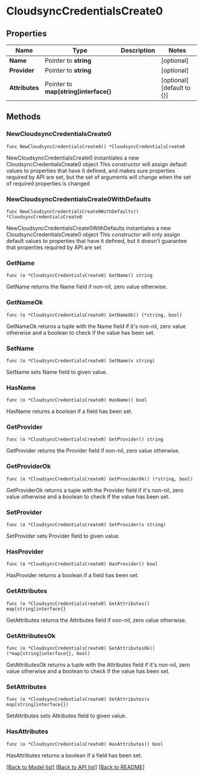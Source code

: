 # CloudsyncCredentialsCreate0

## Properties

Name | Type | Description | Notes
------------ | ------------- | ------------- | -------------
**Name** | Pointer to **string** |  | [optional] 
**Provider** | Pointer to **string** |  | [optional] 
**Attributes** | Pointer to **map[string]interface{}** |  | [optional] [default to {}]

## Methods

### NewCloudsyncCredentialsCreate0

`func NewCloudsyncCredentialsCreate0() *CloudsyncCredentialsCreate0`

NewCloudsyncCredentialsCreate0 instantiates a new CloudsyncCredentialsCreate0 object
This constructor will assign default values to properties that have it defined,
and makes sure properties required by API are set, but the set of arguments
will change when the set of required properties is changed

### NewCloudsyncCredentialsCreate0WithDefaults

`func NewCloudsyncCredentialsCreate0WithDefaults() *CloudsyncCredentialsCreate0`

NewCloudsyncCredentialsCreate0WithDefaults instantiates a new CloudsyncCredentialsCreate0 object
This constructor will only assign default values to properties that have it defined,
but it doesn't guarantee that properties required by API are set

### GetName

`func (o *CloudsyncCredentialsCreate0) GetName() string`

GetName returns the Name field if non-nil, zero value otherwise.

### GetNameOk

`func (o *CloudsyncCredentialsCreate0) GetNameOk() (*string, bool)`

GetNameOk returns a tuple with the Name field if it's non-nil, zero value otherwise
and a boolean to check if the value has been set.

### SetName

`func (o *CloudsyncCredentialsCreate0) SetName(v string)`

SetName sets Name field to given value.

### HasName

`func (o *CloudsyncCredentialsCreate0) HasName() bool`

HasName returns a boolean if a field has been set.

### GetProvider

`func (o *CloudsyncCredentialsCreate0) GetProvider() string`

GetProvider returns the Provider field if non-nil, zero value otherwise.

### GetProviderOk

`func (o *CloudsyncCredentialsCreate0) GetProviderOk() (*string, bool)`

GetProviderOk returns a tuple with the Provider field if it's non-nil, zero value otherwise
and a boolean to check if the value has been set.

### SetProvider

`func (o *CloudsyncCredentialsCreate0) SetProvider(v string)`

SetProvider sets Provider field to given value.

### HasProvider

`func (o *CloudsyncCredentialsCreate0) HasProvider() bool`

HasProvider returns a boolean if a field has been set.

### GetAttributes

`func (o *CloudsyncCredentialsCreate0) GetAttributes() map[string]interface{}`

GetAttributes returns the Attributes field if non-nil, zero value otherwise.

### GetAttributesOk

`func (o *CloudsyncCredentialsCreate0) GetAttributesOk() (*map[string]interface{}, bool)`

GetAttributesOk returns a tuple with the Attributes field if it's non-nil, zero value otherwise
and a boolean to check if the value has been set.

### SetAttributes

`func (o *CloudsyncCredentialsCreate0) SetAttributes(v map[string]interface{})`

SetAttributes sets Attributes field to given value.

### HasAttributes

`func (o *CloudsyncCredentialsCreate0) HasAttributes() bool`

HasAttributes returns a boolean if a field has been set.


[[Back to Model list]](../README.md#documentation-for-models) [[Back to API list]](../README.md#documentation-for-api-endpoints) [[Back to README]](../README.md)



